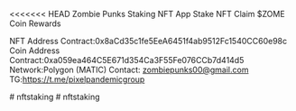 <<<<<<< HEAD
Zombie Punks Staking NFT App
Stake NFT Claim $ZOME Coin Rewards
 
NFT Address Contract:0x8aCd35c1fe5EeA6451f4ab9512Fc1540CC60e98c
Coin Address Contract:0xa059ea464C5E671d354Ca3F55Fe076CCb7d414d5 
Network:Polygon (MATIC)
Contact: zombiepunks00@gmail.com
TG:https://t.me/pixelpandemicgroup

#   n f t s t a k i n g 
 
 #   n f t s t a k i n g 
 
 
